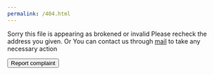 ```yaml
---
permalink: /404.html
---
```


Sorry this file is appearing as brokened or invalid
Please recheck the address you given.
Or You can contact us through 
<a href="mailto:amalvelloorath+404@gmail.com">mail</a> to take any necessary action

<button onclick="report()">Report complaint</button>

<script>
var browserName = (function (agent) {        switch (true) {
            case agent.indexOf("edge") > -1: return "MS Edge";
            case agent.indexOf("edg/") > -1: return "Edge ( chromium based)";
            case agent.indexOf("opr") > -1 && !!window.opr: return "Opera";
            case agent.indexOf("chrome") > -1 && !!window.chrome: return "Chrome";
            case agent.indexOf("trident") > -1: return "MS IE";
            case agent.indexOf("firefox") > -1: return "Mozilla Firefox";
            case agent.indexOf("safari") > -1: return "Safari";
            default: return "other";
        }
    })(window.navigator.userAgent.toLowerCase());
browserName += " Browser" + navigator.appVersion;;

function isBrave() {
  if (window.navigator.brave != undefined) {
    if (window.navigator.brave.isBrave.name == "isBrave") {
      return true;
    } else {
      return false;
    }
  } else {
    return false;
  }
}

if(isBrave){
    browserName+= "\n || Contains Brave Version ||";
}

//load

var report404 = "https://docs.google.com/forms/d/e/1FAIpQLSf1yRZ_adkiL6GUpThfkVMCCz4gQOniB8QMH7dSCbS8ACprHg/viewform?usp=pp_url&entry.1149772094=" + window.location.href + "&entry.599624601=" + browserName;

function report() {
  location.href= report404;
}
</script>
